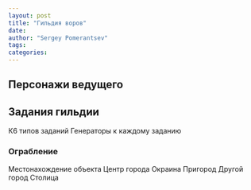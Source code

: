 ```yaml
---
layout: post
title: "Гильдия воров"
date: 
author: "Sergey Pomerantsev"
tags:
categories:
---
```


## Персонажи ведущего

## Задания гильдии

К6 типов заданий
Генераторы к каждому заданию

### Ограбление

Местонахождение объекта
Центр города
Окраина
Пригород
Другой город
Столица
